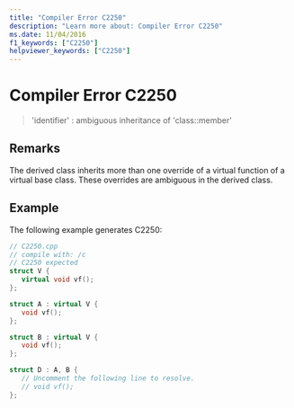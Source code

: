 ```yaml
---
title: "Compiler Error C2250"
description: "Learn more about: Compiler Error C2250"
ms.date: 11/04/2016
f1_keywords: ["C2250"]
helpviewer_keywords: ["C2250"]
---
```

# Compiler Error C2250

> 'identifier' : ambiguous inheritance of 'class::member'

## Remarks

The derived class inherits more than one override of a virtual function of a virtual base class. These overrides are ambiguous in the derived class.

## Example

The following example generates C2250:

```cpp
// C2250.cpp
// compile with: /c
// C2250 expected
struct V {
   virtual void vf();
};

struct A : virtual V {
   void vf();
};

struct B : virtual V {
   void vf();
};

struct D : A, B {
   // Uncomment the following line to resolve.
   // void vf();
};
```
